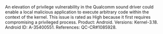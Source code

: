 An elevation of privilege vulnerability in the Qualcomm sound driver could enable a local malicious application to execute arbitrary code within the context of the kernel. This issue is rated as High because it first requires compromising a privileged process. Product: Android. Versions: Kernel-3.18. Android ID: A-35400551. References: QC-CR#1085928.